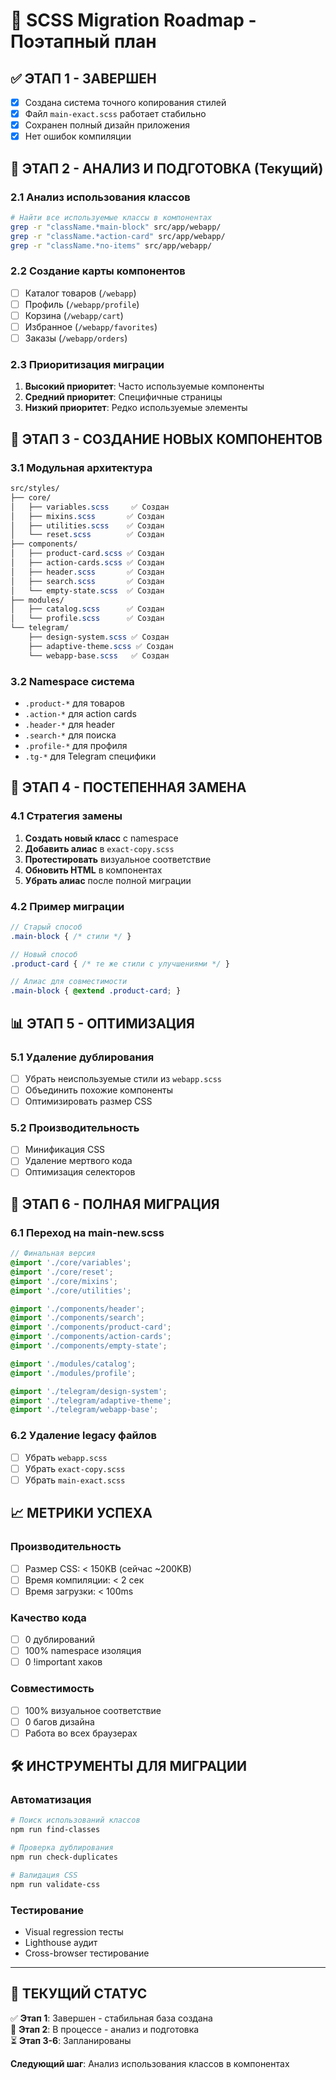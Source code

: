 # 🎯 SCSS Migration Roadmap - Поэтапный план

## ✅ **ЭТАП 1 - ЗАВЕРШЕН**
- [x] Создана система точного копирования стилей
- [x] Файл `main-exact.scss` работает стабильно
- [x] Сохранен полный дизайн приложения
- [x] Нет ошибок компиляции

## 🚧 **ЭТАП 2 - АНАЛИЗ И ПОДГОТОВКА** (Текущий)

### 2.1 Анализ использования классов
```bash
# Найти все используемые классы в компонентах
grep -r "className.*main-block" src/app/webapp/
grep -r "className.*action-card" src/app/webapp/
grep -r "className.*no-items" src/app/webapp/
```

### 2.2 Создание карты компонентов
- [ ] Каталог товаров (`/webapp`)
- [ ] Профиль (`/webapp/profile`) 
- [ ] Корзина (`/webapp/cart`)
- [ ] Избранное (`/webapp/favorites`)
- [ ] Заказы (`/webapp/orders`)

### 2.3 Приоритизация миграции
1. **Высокий приоритет**: Часто используемые компоненты
2. **Средний приоритет**: Специфичные страницы
3. **Низкий приоритет**: Редко используемые элементы

## 🎨 **ЭТАП 3 - СОЗДАНИЕ НОВЫХ КОМПОНЕНТОВ**

### 3.1 Модульная архитектура
```scss
src/styles/
├── core/
│   ├── variables.scss     ✅ Создан
│   ├── mixins.scss       ✅ Создан  
│   ├── utilities.scss    ✅ Создан
│   └── reset.scss        ✅ Создан
├── components/
│   ├── product-card.scss ✅ Создан
│   ├── action-cards.scss ✅ Создан
│   ├── header.scss       ✅ Создан
│   ├── search.scss       ✅ Создан
│   └── empty-state.scss  ✅ Создан
├── modules/
│   ├── catalog.scss      ✅ Создан
│   └── profile.scss      ✅ Создан
└── telegram/
    ├── design-system.scss ✅ Создан
    ├── adaptive-theme.scss ✅ Создан
    └── webapp-base.scss   ✅ Создан
```

### 3.2 Namespace система
- `.product-*` для товаров
- `.action-*` для action cards
- `.header-*` для header
- `.search-*` для поиска
- `.profile-*` для профиля
- `.tg-*` для Telegram специфики

## 🔄 **ЭТАП 4 - ПОСТЕПЕННАЯ ЗАМЕНА**

### 4.1 Стратегия замены
1. **Создать новый класс** с namespace
2. **Добавить алиас** в `exact-copy.scss`
3. **Протестировать** визуальное соответствие
4. **Обновить HTML** в компонентах
5. **Убрать алиас** после полной миграции

### 4.2 Пример миграции
```scss
// Старый способ
.main-block { /* стили */ }

// Новый способ  
.product-card { /* те же стили с улучшениями */ }

// Алиас для совместимости
.main-block { @extend .product-card; }
```

## 📊 **ЭТАП 5 - ОПТИМИЗАЦИЯ**

### 5.1 Удаление дублирования
- [ ] Убрать неиспользуемые стили из `webapp.scss`
- [ ] Объединить похожие компоненты
- [ ] Оптимизировать размер CSS

### 5.2 Производительность
- [ ] Минификация CSS
- [ ] Удаление мертвого кода
- [ ] Оптимизация селекторов

## 🎯 **ЭТАП 6 - ПОЛНАЯ МИГРАЦИЯ**

### 6.1 Переход на main-new.scss
```scss
// Финальная версия
@import './core/variables';
@import './core/reset';
@import './core/mixins';
@import './core/utilities';

@import './components/header';
@import './components/search';
@import './components/product-card';
@import './components/action-cards';
@import './components/empty-state';

@import './modules/catalog';
@import './modules/profile';

@import './telegram/design-system';
@import './telegram/adaptive-theme';
@import './telegram/webapp-base';
```

### 6.2 Удаление legacy файлов
- [ ] Убрать `webapp.scss`
- [ ] Убрать `exact-copy.scss`
- [ ] Убрать `main-exact.scss`

## 📈 **МЕТРИКИ УСПЕХА**

### Производительность
- [ ] Размер CSS: < 150KB (сейчас ~200KB)
- [ ] Время компиляции: < 2 сек
- [ ] Время загрузки: < 100ms

### Качество кода
- [ ] 0 дублирований
- [ ] 100% namespace изоляция
- [ ] 0 !important хаков

### Совместимость
- [ ] 100% визуальное соответствие
- [ ] 0 багов дизайна
- [ ] Работа во всех браузерах

## 🛠 **ИНСТРУМЕНТЫ ДЛЯ МИГРАЦИИ**

### Автоматизация
```bash
# Поиск использований классов
npm run find-classes

# Проверка дублирования
npm run check-duplicates

# Валидация CSS
npm run validate-css
```

### Тестирование
- Visual regression тесты
- Lighthouse аудит
- Cross-browser тестирование

---

## 📝 **ТЕКУЩИЙ СТАТУС**

✅ **Этап 1**: Завершен - стабильная база создана  
🚧 **Этап 2**: В процессе - анализ и подготовка  
⏳ **Этап 3-6**: Запланированы

**Следующий шаг**: Анализ использования классов в компонентах 